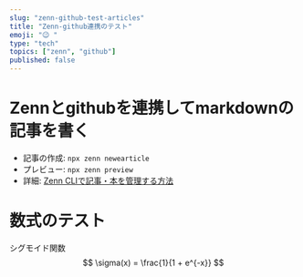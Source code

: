 ```yaml
---
slug: "zenn-github-test-articles"
title: "Zenn-github連携のテスト"
emoji: "😉 "
type: "tech"
topics: ["zenn", "github"]
published: false
---
```


# Zennとgithubを連携してmarkdownの記事を書く

* 記事の作成: `npx zenn newearticle`
* プレビュー: `npx zenn preview`
* 詳細: [Zenn CLIで記事・本を管理する方法](https://zenn.dev/zenn/articles/zenn-cli-guide)


# 数式のテスト

シグモイド関数
$$
\sigma(x) = \frac{1}{1 + e^{-x}}
$$
